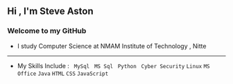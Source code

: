 ## Hi , I'm Steve Aston 
### Welcome to my GitHub 
- I study Computer Science at NMAM Institute of Technology , Nitte 
---
- My Skills Include :
` MySql`
` MS Sql`
` Python`
` Cyber Security`
` Linux `
` MS Office `
` Java `
` HTML `
` CSS `
` JavaScript `

